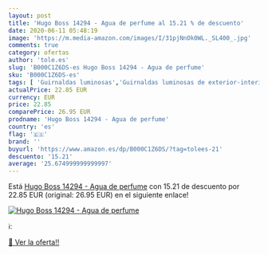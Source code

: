 ```yaml
---
layout: post
title: 'Hugo Boss 14294 - Agua de perfume al 15.21 % de descuento'
date: 2020-06-11 05:48:19
image: 'https://m.media-amazon.com/images/I/31pjNnOk0WL._SL400_.jpg'
comments: true
category: ofertas
author: 'tole.es'
slug: 'B000C1Z6DS-es Hugo Boss 14294 - Agua de perfume'
sku: 'B000C1Z6DS-es'
tags: [ 'Guirnaldas luminosas','Guirnaldas luminosas de exterior-interior','Iluminación','agua','de','perfume', ]
actualPrice: 22.85 EUR
currency: EUR
price: 22.85
comparePrice: 26.95 EUR
prodname: 'Hugo Boss 14294 - Agua de perfume'
country: 'es'
flag: '🇪🇸'
brand: ''
buyurl: 'https://www.amazon.es/dp/B000C1Z6DS/?tag=tolees-21'
descuento: '15.21'
average: '25.674999999999997'
---
```


Está [Hugo Boss 14294 - Agua de perfume](https://www.amazon.es/dp/B000C1Z6DS/?tag=tolees-21) con 15.21 de descuento por 22.85 EUR (original: 26.95 EUR) en el siguiente enlace!

[![Hugo Boss 14294 - Agua de perfume](https://m.media-amazon.com/images/I/31pjNnOk0WL._SL400_.jpg)](https://www.amazon.es/dp/B000C1Z6DS/?tag=tolees-21)

ℹ️:


[🛒 Ver la oferta!!](https://www.amazon.es/dp/B000C1Z6DS/?tag=tolees-21)
